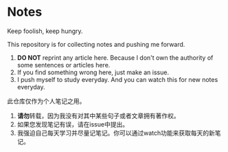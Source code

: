# Notes
Keep foolish, keep hungry.

This repository is for collecting notes and pushing me forward.  
1. **DO NOT** reprint any article here. Because I don't own the authority of some sentences or articles here.  
2. If you find something wrong here, just make an issue.  
3. I push myself to study everyday. And you can watch this for new notes everyday.

此仓库仅作为个人笔记之用。
1. **请勿**转载，因为我没有对其中某些句子或者文章拥有著作权。
2. 如果您发现笔记有误，请在issue中提出。
3. 我强迫自己每天学习并尽量记笔记。你可以通过watch功能来获取每天的新笔记。
